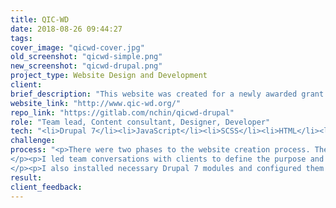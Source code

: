 ```yaml
---
title: QIC-WD
date: 2018-08-26 09:44:27
tags:
cover_image: "qicwd-cover.jpg"
old_screenshot: "qicwd-simple.png"
new_screenshot: "qicwd-drupal.png"
project_type: Website Design and Development
client:
brief_description: "This website was created for a newly awarded grant to be a collaboration platform for chosen public and tribal child welfare agencies. It also serves as an informational resource to state agencies and the public through blog posts, social media, and eventually a catalog of known-working evidence-based strategies to recruit, hire, and retain a competent workforce."  
website_link: "http://www.qic-wd.org/"
repo_link: "https://gitlab.com/nchin/qicwd-drupal"
role: "Team lead, Content consultant, Designer, Developer"
tech: "<li>Drupal 7</li><li>JavaScript</li><li>SCSS</li><li>HTML</li><li>Bootstrap</li>"
challenge:
process: "<p>There were two phases to the website creation process. The client requested that the information about the newly awarded grant be made public immediately through the website. Hence to accommodate the high priority request, I built a static single page website for the announcement while the full-fledge website is being built and eventually rolled out.
</p><p>I led team conversations with clients to define the purpose and audience of the website. I created a subtheme based on the Radix starter theme. On the SCSS end, I utilized the BEMIT methodology to create better reusable class names. I also utilized interpolation mixins for variable font sizes depending on a min and max screen widths to improve font readability especially for larger and wider screens. I also wrote custom function mixins for generating dynamic values based on arguments to create different color shades and colors for links, buttons, and box components based off on theme color variable.
</p><p>I also installed necessary Drupal 7 modules and configured them while setting up various content types and dynamic views to populate the site. I incorporated paragraphs modules to ease content creation and maintenance and for performance purposes.</p><p>Key features</p><ul><li>Created blog</li><li>Used organic groups module to create private pages that can only be viewed by members of the group (e.g., <a href=\"http://www.qic-wd.org/project-sites/nebraska\">Nebraska Project Site Page</a> )</li></ul>"
result:
client_feedback:
---
```

